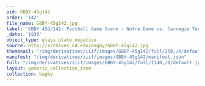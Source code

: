 ```yaml
---
pid: GBBY-45g142
order: '142'
file_name: GBBY-45g142.jpg
label: 'GBBY 45G/142: Football Game Scene - Notre Dame vs. Carnegie Tech - 1936'
_date: '1936'
object_type: glass plate negative
source: http://archives.nd.edu/Bagby/GBBY-45g142.jpg
thumbnail: "/img/derivatives/iiif/images/GBBY-45g142/full/250,/0/default.jpg"
manifest: "/img/derivatives/iiif/images/GBBY-45g142/manifest.json"
full: "/img/derivatives/iiif/images/GBBY-45g142/full/1140,/0/default.jpg"
layout: generic_collection_item
collection: bagby
---
```

